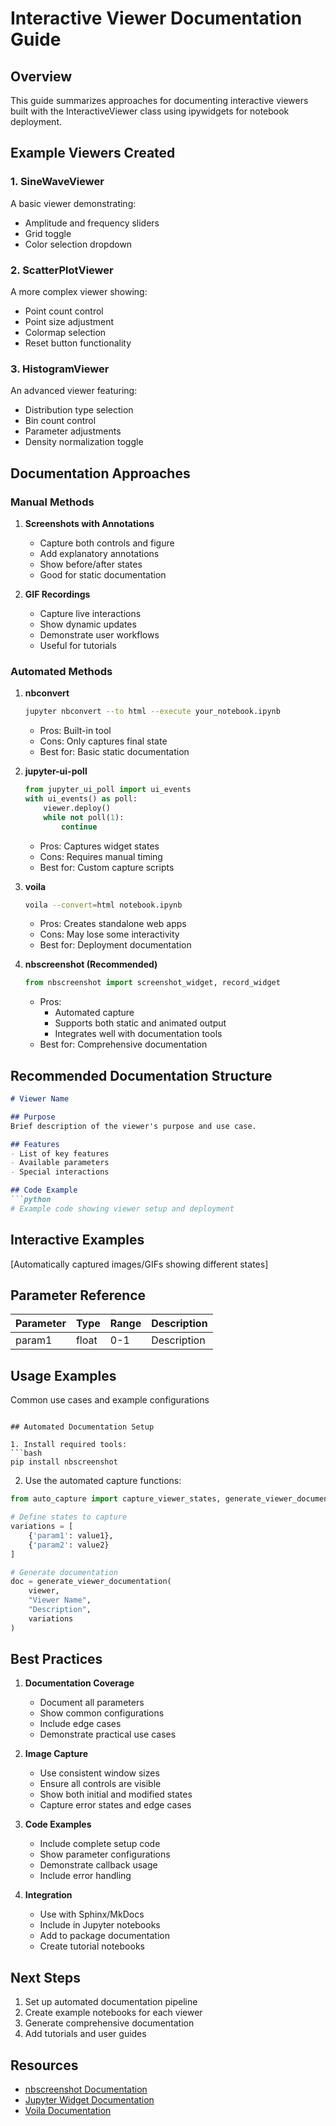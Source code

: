 # Interactive Viewer Documentation Guide

## Overview
This guide summarizes approaches for documenting interactive viewers built with the InteractiveViewer class using ipywidgets for notebook deployment.

## Example Viewers Created

### 1. SineWaveViewer
A basic viewer demonstrating:
- Amplitude and frequency sliders
- Grid toggle
- Color selection dropdown

### 2. ScatterPlotViewer
A more complex viewer showing:
- Point count control
- Point size adjustment
- Colormap selection
- Reset button functionality

### 3. HistogramViewer
An advanced viewer featuring:
- Distribution type selection
- Bin count control
- Parameter adjustments
- Density normalization toggle

## Documentation Approaches

### Manual Methods
1. **Screenshots with Annotations**
   - Capture both controls and figure
   - Add explanatory annotations
   - Show before/after states
   - Good for static documentation

2. **GIF Recordings**
   - Capture live interactions
   - Show dynamic updates
   - Demonstrate user workflows
   - Useful for tutorials

### Automated Methods

1. **nbconvert**
   ```bash
   jupyter nbconvert --to html --execute your_notebook.ipynb
   ```
   - Pros: Built-in tool
   - Cons: Only captures final state
   - Best for: Basic static documentation

2. **jupyter-ui-poll**
   ```python
   from jupyter_ui_poll import ui_events
   with ui_events() as poll:
       viewer.deploy()
       while not poll(1):
           continue
   ```
   - Pros: Captures widget states
   - Cons: Requires manual timing
   - Best for: Custom capture scripts

3. **voila**
   ```bash
   voila --convert=html notebook.ipynb
   ```
   - Pros: Creates standalone web apps
   - Cons: May lose some interactivity
   - Best for: Deployment documentation

4. **nbscreenshot (Recommended)**
   ```python
   from nbscreenshot import screenshot_widget, record_widget
   ```
   - Pros:
     - Automated capture
     - Supports both static and animated output
     - Integrates well with documentation tools
   - Best for: Comprehensive documentation

## Recommended Documentation Structure

```markdown
# Viewer Name

## Purpose
Brief description of the viewer's purpose and use case.

## Features
- List of key features
- Available parameters
- Special interactions

## Code Example
```python
# Example code showing viewer setup and deployment
```

## Interactive Examples
[Automatically captured images/GIFs showing different states]

## Parameter Reference
| Parameter | Type | Range | Description |
|-----------|------|-------|-------------|
| param1    | float| 0-1   | Description |

## Usage Examples
Common use cases and example configurations
```

## Automated Documentation Setup

1. Install required tools:
```bash
pip install nbscreenshot
```

2. Use the automated capture functions:
```python
from auto_capture import capture_viewer_states, generate_viewer_documentation

# Define states to capture
variations = [
    {'param1': value1},
    {'param2': value2}
]

# Generate documentation
doc = generate_viewer_documentation(
    viewer,
    "Viewer Name",
    "Description",
    variations
)
```

## Best Practices

1. **Documentation Coverage**
   - Document all parameters
   - Show common configurations
   - Include edge cases
   - Demonstrate practical use cases

2. **Image Capture**
   - Use consistent window sizes
   - Ensure all controls are visible
   - Show both initial and modified states
   - Capture error states and edge cases

3. **Code Examples**
   - Include complete setup code
   - Show parameter configurations
   - Demonstrate callback usage
   - Include error handling

4. **Integration**
   - Use with Sphinx/MkDocs
   - Include in Jupyter notebooks
   - Add to package documentation
   - Create tutorial notebooks

## Next Steps

1. Set up automated documentation pipeline
2. Create example notebooks for each viewer
3. Generate comprehensive documentation
4. Add tutorials and user guides

## Resources

- [nbscreenshot Documentation](https://nbscreenshot.readthedocs.io/)
- [Jupyter Widget Documentation](https://ipywidgets.readthedocs.io/)
- [Voila Documentation](https://voila.readthedocs.io/)